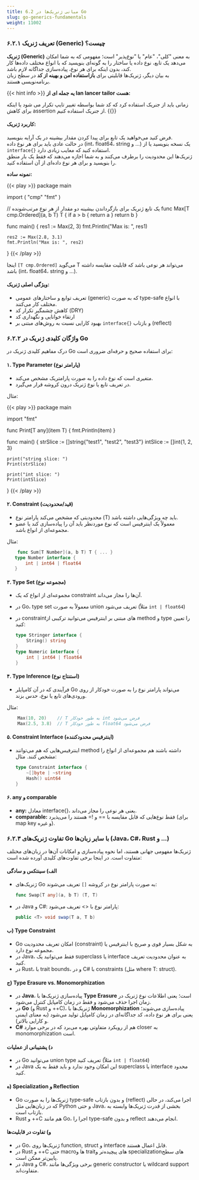 ```yaml
---
title: 6.2 مبانی ژنریک‌ها در Go
slug: go-generics-fundamentals
weight: 11002
---
```



### ۶.۲.۱ تعریف ژنریک (Generic) چیست؟

**ژنریک (Generic)** به معنی "کلی"، "عام" یا "نوع‌پذیر" است؛ مفهومی که به شما امکان می‌دهد یک تابع، نوع داده یا ساختار را به گونه‌ای بنویسید که با انواع مختلف داده‌ها کار کند، بدون اینکه برای هر نوع، پیاده‌سازی جداگانه لازم باشد.  
به بیان دیگر، ژنریک‌ها قابلیتی برای **بازاستفاده امن و بهینه از کد** در سطح زبان برنامه‌نویسی هستند.

{{< hint info >}}
**یه جمله ای از Ian lancer tailor هست:**

زمانی باید از جنریک استفاده کرد که کد شما بواسطه تغییر تایپ تکرار می شود یا اینکه برای کاهش assertion  از جنریک استفاده کنیم.
{{</hint>}}

#### **کاربرد ژنریک:**

فرض کنید می‌خواهید یک تابع برای پیدا کردن مقدار بیشینه در یک آرایه بنویسید.  
در حالت عادی باید برای هر نوع داده (int، float64، string و ...) یک نسخه بنویسید یا از `interface{}` استفاده کنید که معایب زیادی دارد.  
ژنریک‌ها این محدودیت را برطرف می‌کنند و به شما اجازه می‌دهند که فقط یک بار منطق را بنویسید و برای هر نوع داده‌ای از آن استفاده کنید.

**نمونه ساده:**

{{< play >}}
package main

import (
	"cmp"
	"fmt"
)

// یک تابع ژنریک برای بازگرداندن بیشینه دو مقدار از هر نوع مرتب‌شونده
func Max[T cmp.Ordered](a, b T) T {
	if a > b {
		return a
	}
	return b
}

func main() {
	res1 := Max(2, 3)
	fmt.Println("Max is: ", res1)

	res2 := Max(2.8, 3.1)
	fmt.Println("Max is: ", res2)
}
{{< /play >}}

اینجا `[T cmp.Ordered]` می‌گوید T می‌تواند هر نوعی باشد که قابلیت مقایسه داشته باشد (int، float64، string و ...).

#### **ویژگی اصلی ژنریک:**

- تعریف توابع و ساختارهای عمومی (generic) که به صورت type-safe با انواع مختلف کار می‌کنند.
- کاهش چشمگیر تکرار کد (DRY)
- ارتقاء خوانایی و نگهداری کد
- بهبود کارایی نسبت به روش‌های مبتنی بر `interface{}` و بازتاب (reflect)

### ۶.۲.۲ واژگان کلیدی ژنریک در Go

درک مفاهیم کلیدی ژنریک در Go برای استفاده صحیح و حرفه‌ای ضروری است:

#### ۱. **Type Parameter (پارامتر نوع)**

- متغیری است که نوع داده را به صورت پارامتریک مشخص می‌کند.
- در تعریف تابع یا نوع ژنریک درون کروشه قرار می‌گیرد.

مثال:

{{< play >}}
package main

import "fmt"

func Print[T any](item T) {
	fmt.Println(item)
}

func main() {
	strSlice := []string{"test1", "test2", "test3"}
	intSlice := []int{1, 2, 3}

	print("string slice: ")
	Print(strSlice)

	print("int slice: ")
	Print(intSlice)
}
{{< /play >}}

#### ۲. **Constraint (قید/محدودیت)**

- محدودیتی که مشخص می‌کند پارامتر نوع (T) باید چه ویژگی‌هایی داشته باشد.
- معمولاً یک اینترفیس است که نوع موردنظر باید آن را پیاده‌سازی کند یا عضو مجموعه‌ای از انواع باشد.

مثال:

 ```go
     func Sum[T Number](a, b T) T { ... }
    type Number interface {
        int | int64 | float64
    }
```

#### ۳. **Type Set (مجموعه نوع)**

- مجموعه‌ای از انواع که یک constraint آن‌ها را مجاز می‌داند.
- در Go، type set معمولاً به صورت union تعریف می‌شود (مثلاً `int | float64`)
- در constraintهای مبتنی بر اینترفیس می‌توانید ترکیبی از method و type را تعیین کنید:

    ```go
    type Stringer interface {
        String() string
    }
    type Numeric interface {
        int | int64 | float64
    }
    ```

#### ۴. **Type Inference (استنتاج نوع)**

- فرآیندی که در آن کامپایلر Go می‌تواند پارامتر نوع را به صورت خودکار از روی ورودی‌های تابع یا نوع، حدس بزند.

مثال:
```go
    Max(10, 20)    // T به طور خودکار int فرض می‌شود
    Max(2.5, 3.8)  // T به طور خودکار float64 فرض می‌شود
```

#### ۵. **Constraint Interface (اینترفیس محدودکننده)**

- اینترفیس‌هایی که هم می‌توانند method داشته باشند هم مجموعه‌ای از انواع را مشخص کنند. مثال:

    ```go
    type Constraint interface {
        ~[]byte | ~string
        Hash() uint64
    }
    ```


#### ۶. **any و comparable**

- **any:** معادل interface{}، یعنی هر نوعی را مجاز می‌داند.
- **comparable:** فقط نوع‌هایی که قابل مقایسه با == و != هستند را می‌پذیرد (برای map key و غیره).

### ۶.۲.۳ تفاوت ژنریک‌های Go با سایر زبان‌ها (Java، C#، Rust و ...)

ژنریک‌ها مفهومی جهانی هستند، اما نحوه پیاده‌سازی و امکانات آن‌ها در زبان‌های مختلف متفاوت است. در اینجا برخی تفاوت‌های کلیدی آورده شده است:

#### الف) **سینتکس و سادگی**

- ژنریک‌های Go به صورت پارامتر نوع در کروشه `[]` تعریف می‌شوند:

    ```go
    func Swap[T any](a, b T) (T, T)
    ```

- در Java و C#: پارامتر نوع با <> تعریف می‌شود:

    ```java
    public <T> void swap(T a, T b)
    ```


#### ب) **Type Constraint**

- Go امکان تعریف محدودیت (constraint) به شکل بسیار قوی و صریح با اینترفیس یا مجموعه نوع دارد.
- در Java، فقط می‌توانید یک superclass یا interface به عنوان محدودیت تعریف کنید.
- در Rust، با trait bounds، و در C# با constraints (مثل where T: struct).

#### ج) **Type Erasure vs. Monomorphization**

- در **Java**، پیاده‌سازی ژنریک‌ها با **Type Erasure** است؛ یعنی اطلاعات نوع ژنریک در زمان اجرا حذف می‌شود و فقط در زمان کامپایل کنترل می‌شود.
- در **Go** (و Rust و ++C)، ژنریک‌ها با **Monomorphization** پیاده‌سازی می‌شوند؛ یعنی برای هر نوع داده، کد جداگانه‌ای در زمان کامپایل تولید می‌شود (به معنای ایمنی و کارایی بالاتر).
- **C#** هم از رویکرد متفاوتی بهره می‌برد که در برخی موارد closer به monomorphization است.

#### د) **پشتیبانی از عملیات**

- در Go می‌توانید union type تعریف کنید (مثلاً `int | float64`)
- در Java این امکان وجود ندارد و باید فقط به یک superclass یا interface محدود کنید.

#### ه) **Specialization و Reflection**

- Go ژنریک‌ها را به صورت type-safe و بدون بازتاب (reflect) اجرا می‌کند، در حالی که در زبان‌هایی مثل Python و حتی Java، بخشی از قدرت ژنریک‌ها وابسته به بازتاب است.
- Rust و ++C هم مانند Go، اجرا را type-safe و بدون reflect انجام می‌دهند.

#### و) **تفاوت در قابلیت‌ها**

- در Go، ژنریک‌ها روی function, struct و interface قابل اعمال هستند.
- در Rust و ++C حتی macroها و traitهای پیچیده‌تر و specializationهای سطح پایین‌تر ممکن است.
- در Java و C#، برخی ویژگی‌ها مانند generic constructor یا wildcard support متفاوت‌اند.
